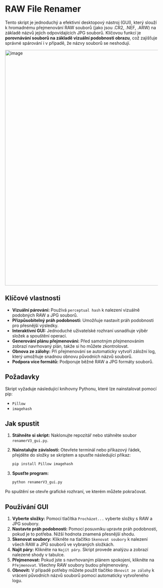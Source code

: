 # RAW File Renamer

Tento skript je jednoduchý a efektivní desktopový nástroj (GUI), který slouží k hromadnému přejmenování RAW souborů (jako jsou .CR2, .NEF, .ARW) na základě názvů jejich odpovídajících JPG souborů. Klíčovou funkcí je **porovnávání souborů na základě vizuální podobnosti obrazu**, což zajišťuje správné spárování i v případě, že názvy souborů se neshodují.

<img width="894" height="775" alt="image" src="https://github.com/user-attachments/assets/12fcf03f-9e89-4db0-94a6-91b7e0b54583" />


## Klíčové vlastnosti

* **Vizuální párování:** Používá `perceptual hash` k nalezení vizuálně podobných RAW a JPG souborů.
* **Přizpůsobitelný práh podobnosti:** Umožňuje nastavit práh podobnosti pro přesnější výsledky.
* **Interaktivní GUI:** Jednoduché uživatelské rozhraní usnadňuje výběr složek a spouštění operací.
* **Generování plánu přejmenování:** Před samotným přejmenováním zobrazí navrhovaný plán, takže si ho můžete zkontrolovat.
* **Obnova ze zálohy:** Při přejmenování se automaticky vytvoří záložní log, který umožňuje snadnou obnovu původních názvů souborů.
* **Podpora více formátů:** Podporuje běžné RAW a JPG formáty souborů.

## Požadavky

Skript vyžaduje následující knihovny Pythonu, které lze nainstalovat pomocí pip:

* `Pillow`
* `imagehash`

## Jak spustit

1.  **Stáhněte si skript:** Naklonujte repozitář nebo stáhněte soubor `renamerV3_gui.py`.
2.  **Nainstalujte závislosti:** Otevřete terminál nebo příkazový řádek, přejděte do složky se skriptem a spusťte následující příkaz:

    ```bash
    pip install Pillow imagehash
    ```

3.  **Spusťte program:**

    ```bash
    python renamerV3_gui.py
    ```

Po spuštění se otevře grafické rozhraní, ve kterém můžete pokračovat.

## Používání GUI

1.  **Vyberte složky:** Pomocí tlačítka `Procházet...` vyberte složky s RAW a JPG soubory.
2.  **Nastavte práh podobnosti:** Pomocí posuvníku upravte práh podobnosti, pokud je to potřeba. Nižší hodnota znamená přesnější shodu.
3.  **Skenovat soubory:** Klikněte na tlačítko `Skenovat soubory` k nalezení všech RAW a JPG souborů ve vybraných složkách.
4.  **Najít páry:** Klikněte na `Najít páry`. Skript provede analýzu a zobrazí nalezené shody v tabulce.
5.  **Přejmenovat:** Pokud jste s navrhovaným plánem spokojeni, klikněte na `Přejmenovat`. Všechny RAW soubory budou přejmenovány.
6.  **Obnovit:** V případě potřeby můžete použít tlačítko `Obnovit ze zálohy` k vrácení původních názvů souborů pomocí automaticky vytvořeného logu.
